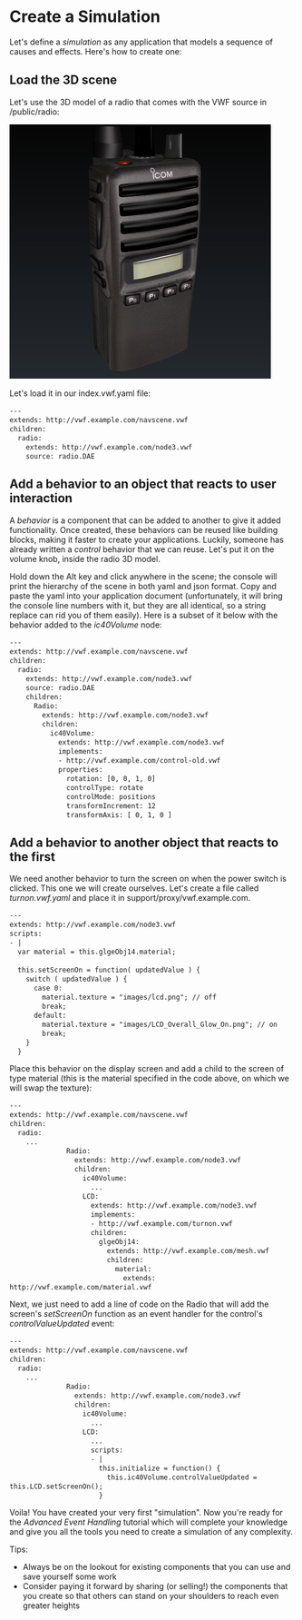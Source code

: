 # Create a Simulation

Let's define a *simulation* as any application that models a sequence of causes and effects.  Here's how to create one:

## Load the 3D scene

Let's use the 3D model of a radio that comes with the VWF source in /public/radio:

![The radio 3D model for this recipe](images/radio.png)

Let's load it in our index.vwf.yaml file:

	---
	extends: http://vwf.example.com/navscene.vwf
	children:
	  radio:
	    extends: http://vwf.example.com/node3.vwf
	    source: radio.DAE

## Add a behavior to an object that reacts to user interaction

A *behavior* is a component that can be added to another to give it added functionality.  Once created, these behaviors can be reused like building blocks, making it faster to create your applications.  Luckily, someone has already written a *control* behavior that we can reuse.  Let's put it on the volume knob, inside the radio 3D model.

Hold down the Alt key and click anywhere in the scene; the console will print the hierarchy of the scene in both yaml and json format.  Copy and paste the yaml into your application document (unfortunately, it will bring the console line numbers with it, but they are all identical, so a string replace can rid you of them easily).  Here is a subset of it below with the behavior added to the *ic40Volume* node:

	---
	extends: http://vwf.example.com/navscene.vwf
	children:
	  radio:
	    extends: http://vwf.example.com/node3.vwf
	    source: radio.DAE
        children:
          Radio:
            extends: http://vwf.example.com/node3.vwf
            children:
              ic40Volume:
                extends: http://vwf.example.com/node3.vwf
                implements:
                - http://vwf.example.com/control-old.vwf
                properties:
                  rotation: [0, 0, 1, 0]
                  controlType: rotate
                  controlMode: positions
                  transformIncrement: 12
                  transformAxis: [ 0, 1, 0 ]

## Add a behavior to another object that reacts to the first

We need another behavior to turn the screen on when the power switch is clicked.  This one we will create ourselves.  Let's create a file called *turnon.vwf.yaml* and place it in support/proxy/vwf.example.com.  

	---
	extends: http://vwf.example.com/node3.vwf
	scripts:
	- |
	  var material = this.glgeObj14.material;
	
	  this.setScreenOn = function( updatedValue ) {
	    switch ( updatedValue ) {
	      case 0:
	        material.texture = "images/lcd.png"; // off
	        break;
	      default:
	        material.texture = "images/LCD_Overall_Glow_On.png"; // on
	        break;
	    }
	  }

Place this behavior on the display screen and add a child to the screen of type material (this is the material specified in the code above, on which we will swap the texture):

	---
	extends: http://vwf.example.com/navscene.vwf
	children:
	  radio:
	    ...
	              Radio:
	                extends: http://vwf.example.com/node3.vwf
	                children:
	                  ic40Volume:
	                    ...
	                  LCD:
	                    extends: http://vwf.example.com/node3.vwf
	                    implements:
	                    - http://vwf.example.com/turnon.vwf
	                    children:
	                      glgeObj14:
	                        extends: http://vwf.example.com/mesh.vwf
	                        children:
	                          material:
	                            extends: http://vwf.example.com/material.vwf

Next, we just need to add a line of code on the Radio that will add the screen's *setScreenOn* function as an event handler for the  control's *controlValueUpdated* event:

	---
	extends: http://vwf.example.com/navscene.vwf
	children:
	  radio:
	    ...
	              Radio:
	                extends: http://vwf.example.com/node3.vwf
	                children:
	                  ic40Volume:
	                    ...
	                  LCD:
	                    ...
	                    scripts:
	                    - |
	                      this.initialize = function() {
	                        this.ic40Volume.controlValueUpdated = this.LCD.setScreenOn();
	                      }

Voila!  You have created your very first "simulation".  Now you're ready for the *Advanced Event Handling* tutorial which will complete your knowledge and give you all the tools you need to create a simulation of any complexity.

Tips:

- Always be on the lookout for existing components that you can use and save yourself some work
- Consider paying it forward by sharing (or selling!) the components that you create so that others can stand on your shoulders to reach even greater heights